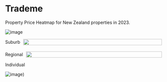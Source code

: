 # Trademe

Property Price Heatmap for New Zealand properties in 2023.

![image](https://github.com/user-attachments/assets/9111e88f-c250-4224-8093-bb8a7e1334f4)

<div style="display: flex; flex-direction: column; gap: 20px;">

  <!-- Suburb Row -->
  <div style="display: flex; gap: 10px; align-items: center;">
    <span>Suburb</span>
    <img src="https://github.com/user-attachments/assets/4294f53a-c032-4aae-8eab-dc81bfad5ecb" style="width: 100%;" />
  </div>

  <!-- Regional Row -->
  <div style="display: flex; gap: 10px; align-items: center;">
    <span>Regional</span>
    <img src="https://github.com/user-attachments/assets/b7f134b7-e725-42cd-8279-f9ef38a86361" style="width: 100%;" />
  </div>

</div>

<span>Individual</span>

![image](https://github.com/user-attachments/assets/e5f964b9-e5d2-4ffc-9144-f389f6a73844))
